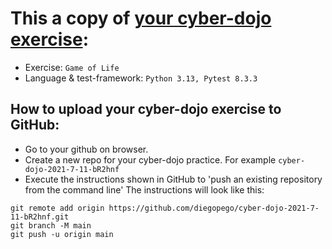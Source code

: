 # This a copy of [your cyber-dojo exercise](https://cyber-dojo.org/kata/edit/MygzHC):
- Exercise: `Game of Life`
- Language & test-framework: `Python 3.13, Pytest 8.3.3`

## How to upload your cyber-dojo exercise to GitHub:
- Go to your github on browser.
- Create a new repo for your cyber-dojo practice. For example `cyber-dojo-2021-7-11-bR2hnf`
- Execute the instructions shown in GitHub to 'push an existing repository from the command line'
The instructions will look like this:
```
git remote add origin https://github.com/diegopego/cyber-dojo-2021-7-11-bR2hnf.git
git branch -M main
git push -u origin main
```